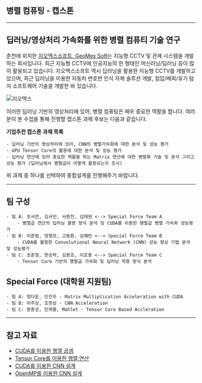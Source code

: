 ## 병렬 컴퓨팅 - 캡스톤

*  *  *

## 딥러닝/영상처리 가속화를 위한 병렬 컴퓨티 기술 연구

춘천에 위치한 [지오멕스소프트, GeoMex Soft](http://www.geomex.co.kr/KR/index.html)는 지능형 CCTV 및 관제 시스템을 개발하는 회사입니다.
최근 지능형 CCTV에 인공지능의 한 형태인 머신러닝/딥러닝 등이 많이 활용되고 있습니다. 지오멕스소프트 역시 딥러닝을 활용한 지능형 CCTV를 개발하고 있으며, 최근 딥러닝을 이용한 자동차 번호판 인식 자체 솔루션 개발, 침입/배회/유기 탐지 소프트웨어 기술을 개발한 바 있습니다.

![지오멕스](https://github.com/jeonggunlee/Parallel_Programming_2018_Fall/blob/master/img/geomex.JPG)


이러한 딥러닝 기반의 영상처리에 있어, 병렬 컴퓨팅은 매우 중요한 역활을 합니다. 여러분이 본 수업을 통해 진행할 캡스톤 과제 후보는 다음과 같습니다.

**기업추천 캡스톤 과제 목록**

    - 딥러닝 기반의 영상처리에 있어, CNN의 병렬가속화에 대한 분석 및 성능 평가
    - GPU Tensor Core의 활용에 대한 분석 및 성능 평가
    - 딥러닝 연산에 있어 중요한 역활을 하는 Matrix 연산에 대한 병렬화 기술 및 분석 그리고 성능 평가 (딥러닝에서 행렬곱이 어떻게 활용되는지 조사)
    
    
위 과제 중 하나를 선택하여 종합설계를 진행해주기 바랍니다.


*  *  *
## 팀 구성

    - 팀 A: 조서연, 김규민, 서종찬, 김태현 <--> Special Force Team A
        - 병렬곱 연산의 딥러닝 활용 방식 분석 및 CUDA를 이용한 행렬곱 병렬 가속화 성능평가
    - 팀 B: 이준범, 양형모, 고동환, 김혜빈 <--> Special Force Team B
        - CUDA를 활용한 Convolutional Neural Network (CNN) 성능 향상 기법 분석 및 성능평가
    - 팀 C: 조준형, 한승탁, 김용호, 이호중 <--> Special Force Team C
        - Tensor Core 기반의 행렬곱 가속화 및 딥러닝 적용 방식 분석
    

## Special Force (대학원 지원팀)

    - 팀 A: 정다운, 민진우 - Matrix Multiplication Acceleration with CUDA
    - 팀 B: 이주상, 조현상 - CNN Acceleration
    - 팀 C: 왕종성, 민재홍, Mahlet - Tensor Core Based Accleration
    
*  *  *

## 참고 자료
   - [CUDA를 이용한 행열 곱셈](https://sites.google.com/site/5kk73gpu2013/examples/example-matrixmul)
   - [Tensor Core를 이용한 행렬 연산](https://devblogs.nvidia.com/programming-tensor-cores-cuda-9/)
   - [CUDA를 이용한 CNN 설계](https://sites.google.com/site/5kk73gpu2013/assignment/cnn)
   - [OpenMP를 이용한 CNN 설계](https://github.com/m-tavana/CNN_OPENMP)
